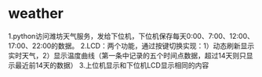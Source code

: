 # weather

1.python访问潍坊天气服务，发给下位机，下位机保存每天0:00、7:00、12:00、17:00、22:00的数据。
2.LCD：两个功能，通过按键切换实现：1）动态刷新显示实时天气，2）显示温度曲线（第一条中记录的五个时间点数据，超过14天则只显示最近前14天的数据）
3.上位机显示和下位机LCD显示相同的内容
